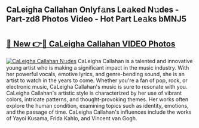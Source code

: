 ## CaLeigha Callahan Onlyf𝚊ns Le𝚊ked N𝚞des - Part-zd8 Photos Video - Hot Part Le𝚊ks bMNJ5

# <h2><a href="http://ab43002.deff.icu/?id=CaLeigha+Callahan">🔗 New 👉🔴 CaLeigha Callahan VIDEO Photos</a></h2>

[![CaLeigha Callahan N𝚞des](https://i.imgur.com/rIISA9y.gif)](http://ab43002.deff.icu/?id=CaLeigha+Callahan)
CaLeigha Callahan is a talented and innovative young artist who is making a significant impact in the music industry. With her powerful vocals, emotive lyrics, and genre-bending sound, she is an artist to watch in the years to come. Whether you're a fan of pop, rock, or electronic music, CaLeigha Callahan's music is sure to resonate with you. CaLeigha Callahan's artistic style is characterized by her use of vibrant colors, intricate patterns, and thought-provoking themes. Her works often explore the human condition, examining topics such as identity, emotions, and the passage of time. CaLeigha Callahan's influences include the works of Yayoi Kusama, Frida Kahlo, and Vincent van Gogh.
